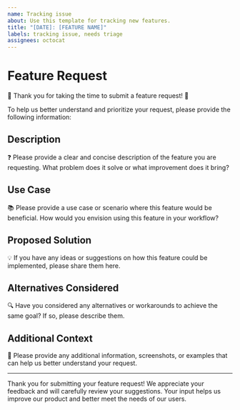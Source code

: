 ```yaml
---
name: Tracking issue
about: Use this template for tracking new features.
title: "[DATE]: [FEATURE NAME]"
labels: tracking issue, needs triage
assignees: octocat
---
```

# Feature Request

🎉 Thank you for taking the time to submit a feature request! 🎉

To help us better understand and prioritize your request, please provide the following information:

## Description

❓ Please provide a clear and concise description of the feature you are requesting. What problem does it solve or what improvement does it bring?

## Use Case

📚 Please provide a use case or scenario where this feature would be beneficial. How would you envision using this feature in your workflow?

## Proposed Solution

💡 If you have any ideas or suggestions on how this feature could be implemented, please share them here.

## Alternatives Considered

🔍 Have you considered any alternatives or workarounds to achieve the same goal? If so, please describe them.

## Additional Context

📝 Please provide any additional information, screenshots, or examples that can help us better understand your request.

---

Thank you for submitting your feature request! We appreciate your feedback and will carefully review your suggestions. Your input helps us improve our product and better meet the needs of our users.
